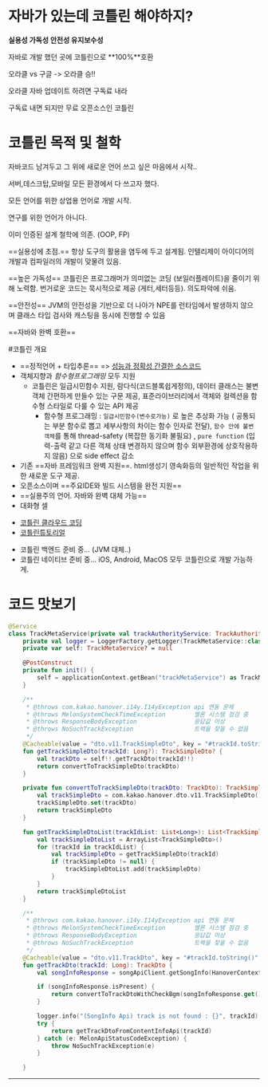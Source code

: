 #  자바가 있는데 코틀린 해야하지?

**실용성 가독성 안전성 유지보수성**

자바로 개발 했던 곳에 코틀린으로 **100%**호환



오라클 vs 구글 -> 오라클 승!! 

오라클 자바 업데이트 하려면 구독료 내라 

구독료 내면 되지만 무료 오픈소스인 코틀린



# 코틀린 목적 및 철학

자바코드 남겨두고 그 위에 새로운 언어 쓰고 싶은 마음에서 시작.. 

서버,데스크탑,모바일 모든 환경에서 다 쓰고자 했다. 

모든 언어를 위한 상업용 언어로 개발 시작.

연구를 위한 언어가 아니다. 

이미 인증된 설계 철학에 의존. (OOP, FP)

==실용성에 초점.== 항상 도구의 활용을 염두에 두고 설계됨. 인텔리제이 아이디어의 개발과 컴파일러의 개발이 맞물려 있음. 

==높은 가독성== 코틀린은 프로그래머가 의미없는 코딩 (보일러플레이트)을 줄이기 위해 노력함. 번거로운 코드는 묵시적으로 제공 (게터,세터등등). 의도파악에 쉬움. 

==안전성== JVM의 안전성을 기반으로 더 나아가 NPE를 런타임에서 발생하지 않으며 클래스 타입 검사와 캐스팅을 동시에 진행할 수 있음 

==자바와 완벽 호환== 



#코틀린 개요 

- ==정적언어 + 타입추론== => <u>성능과 정확성 간결한 소스코드</u> 
- 객체지향과 *함수형프로그래밍* 모두 지원
  - 코틀린은 일급시민함수 지원, 람다식(코드블록쉽게정의), 데이터 클래스는 불변객체 간편하게 만들수 있는 구문 제공, 표준라이브러리에서 객체와 컬렉션을 함수형 스타일로 다룰 수 있는 API 제공 
    - 함수형 프로그래밍 : `일급시민함수(변수로가능)` 로 높은 추상화 가능 ( 공통되는 부분 함수로 뽑고 세부사항의 차이는 함수 인자로 전달), `함수 안에 불변 객체`를 통해 thread-safety (복잡한 동기화 불필요) ,  `pure function` (입력-출력 같고 다른 객체 상태 변경하지 않으며 함수 외부환경에 상호작용하지 않음) 으로 side effect 감소  
- 기존 ==자바 프레임워크 완벽 지원==. html생성기 영속화등의 일반적인 작업을 위한 새로운 도구 제공. 
- 오픈소스이며 ==주요IDE와 빌드 시스템을 완전 지원== 
- ==실용주의 언어. 자바와 완벽 대체 가능==
- 대화형 셀

* [코틀린 클라우드 코딩](try.kotlinlang.org)
* [코틀린튜토리얼](http://kotlinlang.org/docs/tutorials/)



- 코틀린 백엔드 준비 중...  (JVM 대체..)
- 코틀린 네이티브 준비 중... iOS, Android, MacOS 모두 코틀린으로 개발 가능하게. 



# 코드 맛보기

```kotlin
@Service
class TrackMetaService(private val trackAuthorityService: TrackAuthorityService, private val deliveryApiClient: DeliveryApiClient, private val memberAdultAuthorityService: MemberAdultAuthorityService, private val hanoverCacheManager: HanoverCacheManager, private val applicationContext: ApplicationContext, private val hanoverSecondCacheManager: HanoverSecondCacheManager, private val songApiClient: SongApiClient) {
    private val logger = LoggerFactory.getLogger(TrackMetaService::class.java!!)
    private var self: TrackMetaService? = null

    @PostConstruct
    private fun init() {
        self = applicationContext.getBean("trackMetaService") as TrackMetaService
    }

    /**
     * @throws com.kakao.hanover.i14y.I14yException api 연동 문제
     * @throws MelonSystemCheckTimeException        멜론 시스템 점검 중
     * @throws ResponseBodyException                응답값 이상
     * @throws NoSuchTrackException                 트랙을 찾을 수 없음
     */
    @Cacheable(value = "dto.v11.TrackSimpleDto", key = "#trackId.toString()", unless = "#result == null")
    fun getTrackSimpleDto(trackId: Long?): TrackSimpleDto? {
        val trackDto = self!!.getTrackDto(trackId!!)
        return convertToTrackSimpleDto(trackDto)
    }

    private fun convertToTrackSimpleDto(trackDto: TrackDto): TrackSimpleDto {
        val trackSimpleDto = com.kakao.hanover.dto.v11.TrackSimpleDto()
        trackSimpleDto.set(trackDto)
        return trackSimpleDto
    }

    fun getTrackSimpleDtoList(trackIdList: List<Long>): List<TrackSimpleDto> {
        val trackSimpleDtoList = ArrayList<TrackSimpleDto>()
        for (trackId in trackIdList) {
            val trackSimpleDto = getTrackSimpleDto(trackId)
            if (trackSimpleDto != null) {
                trackSimpleDtoList.add(trackSimpleDto)
            }
        }
        return trackSimpleDtoList
    }

    /**
     * @throws com.kakao.hanover.i14y.I14yException api 연동 문제
     * @throws MelonSystemCheckTimeException        멜론 시스템 점검 중
     * @throws ResponseBodyException                응답값 이상
     * @throws NoSuchTrackException                 트랙을 찾을 수 없음
     */
    @Cacheable(value = "dto.v11.TrackDto", key = "#trackId.toString()", unless = "#result == null")
    fun getTrackDto(trackId: Long): TrackDto {
        val songInfoResponse = songApiClient.getSongInfo(HanoverContext.getCpKey(), HanoverContext.getCpId(), HanoverContext.getUserAgent(), trackId)

        if (songInfoResponse.isPresent) {
            return convertToTrackDtoWithCheckBgm(songInfoResponse.get())
        }

        logger.info("(SongInfo Api) track is not found : {}", trackId)
        try {
            return getTrackDtoFromContentInfoApi(trackId)
        } catch (e: MelonApiStatusCodeException) {
            throw NoSuchTrackException(e)
        }

    }
```



---





